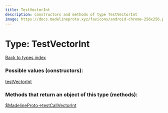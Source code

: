 ```yaml
---
title: TestVectorInt
description: constructors and methods of type TestVectorInt
image: https://docs.madelineproto.xyz/favicons/android-chrome-256x256.png
---
```

# Type: TestVectorInt  
[Back to types index](index.md)



### Possible values (constructors):

[testVectorInt](../constructors/testVectorInt.md)  



### Methods that return an object of this type (methods):

[$MadelineProto->testCallVectorInt](../methods/testCallVectorInt.md)  



